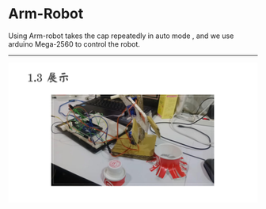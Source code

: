 # Arm-Robot
Using Arm-robot takes the cap repeatedly in auto mode , and we use arduino Mega-2560 to control the robot.
<hr></hr>

![image](https://github.com/LiaoSteve/Arm-Robot/blob/master/%E4%B8%8B%E8%BC%89.png)
